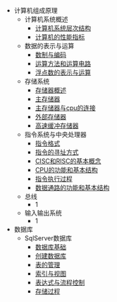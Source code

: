 - 计算机组成原理
  - 计算机系统概述
    - [计算机系统层次结构]()
    - [计算机的性能指标]()
  - 数据的表示与运算
    - [数制与编码]()
    - [运算方法和运算电路]()
    - [浮点数的表示与运算]()
  - 存储系统
    - [存储器概述]()
    - [主存储器]()
    - [主存储器与cpu的连接]()
    - [外部存储器]()
    - [高速缓冲存储器]()
  - 指令系统与中央处理器
    - [指令格式](/计算机组成原理/指令系统与中央处理器/指令格式)
    - [指令的寻址方式]()
    - [CISC和RISC的基本概念]()
    - [CPU的功能和基本结构]()
    - [指令执行过程]()
    - [数据通路的功能和基本结构]()
  - 总线
    - 1
  - 输入输出系统
    - 1
- 数据库
  - SqlServer数据库
    - [数据库基础]()
    - [创建数据库]()
    - [表的管理]()
    - [索引与视图]()
    - [表达式与流程控制]()
    - [存储过程](数据库/SqlServer数据库/存储过程)

